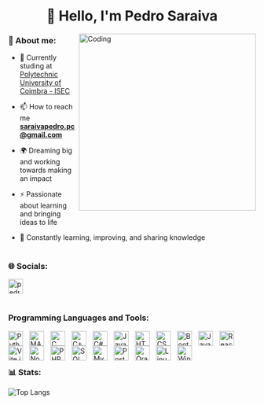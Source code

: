 <h1 align="center">👋 Hello, I'm Pedro Saraiva</h1>



<img src="https://user-images.githubusercontent.com/74038190/212749171-b84692a8-2b04-4e3b-93ca-ac14705da224.gif" align="right" alt="Coding" width="360">

<h3 align="left">🧠 About me:</h3>

 - 🔭 Currently studing at [Polytechnic University of Coimbra - ISEC](https://www.ipc.pt)

 - 📫 How to reach me **saraivapedro.pc@gmail.com**

 - 🌍 Dreaming big and working towards making an impact
 
 - ⚡ Passionate about learning and bringing ideas to life

 - 🧠 Constantly learning, improving, and sharing knowledge

 

#

<h3 align="left">🌐 Socials:</h3>

<p align="left">
  <a href="https://www.linkedin.com/in/pedro-saraiva-pc/" target="_blank">
    <img src="https://cdn.jsdelivr.net/gh/devicons/devicon@latest/icons/linkedin/linkedin-original.svg" 
         alt="pedro-saraiva-pc" 
         height="30" 
         width="30" 
         style="vertical-align: middle;" />
  </a>
</p>

#

<h3 align="left"> Programming Languages and Tools:</h3>
<p align="left"> 
 <img align="left" alt="Python" title="Python" width="30px" style="padding-right: 10px;" src="https://www.google.com/maps/preview"/>
 <img align="left" alt="MATLAB" title="MATLAB" width="30px" style="padding-right: 10px;" src="https://cdn.jsdelivr.net/gh/devicons/devicon@latest/icons/matlab/matlab-original.svg" />
 <img align="left" alt="C" title="C" width="30px" style="padding-right: 10px;" src="https://cdn.jsdelivr.net/gh/devicons/devicon@latest/icons/c/c-original.svg" />
 <img align="left" alt="C++" title="C++" width="30px" style="padding-right: 10px;" src="https://cdn.jsdelivr.net/gh/devicons/devicon@latest/icons/cplusplus/cplusplus-original.svg" />
 <img align="left" alt="C#" title="C#" width="30px" style="padding-right: 10px;" src="https://cdn.jsdelivr.net/gh/devicons/devicon@latest/icons/csharp/csharp-original.svg" />
 <img align="left" alt="Java" title="Java" width="30px" style="padding-right: 10px;" src="https://cdn.jsdelivr.net/gh/devicons/devicon@latest/icons/java/java-original.svg" />
 <img align="left" alt="HTML" title="HTML" width="30px" style="padding-right: 10px;" src="https://cdn.jsdelivr.net/gh/devicons/devicon@latest/icons/html5/html5-original.svg" />
 <img align="left" alt="CSS" title="CSS" width="30px" style="padding-right: 10px;" src="https://cdn.jsdelivr.net/gh/devicons/devicon@latest/icons/css3/css3-original.svg" />
 <img align="left" alt="Bootstrap" title="Bootstrap" width="30px" style="padding-right: 10px;" src="https://cdn.jsdelivr.net/gh/devicons/devicon@latest/icons/bootstrap/bootstrap-original.svg" />
 <img align="left" alt="JavaScript" title="JavaScript" width="30px" style="padding-right: 10px;" src="https://cdn.jsdelivr.net/gh/devicons/devicon@latest/icons/javascript/javascript-original.svg" />
 <img align="left" alt="React.js" title="React.js" width="30px" style="padding-right: 10px;" src="https://cdn.jsdelivr.net/gh/devicons/devicon@latest/icons/react/react-original.svg" />
 <img align="left" alt="Vite.js" title="Vite.js" width="30px" style="padding-right: 10px;" src="https://cdn.jsdelivr.net/gh/devicons/devicon@latest/icons/vitejs/vitejs-original.svg" />
 <img align="left" alt="Node.js" title="Node.js" width="30px" style="padding-right: 10px;" src="https://cdn.jsdelivr.net/gh/devicons/devicon@latest/icons/nodejs/nodejs-original.svg" />
 <img align="left" alt="PHP" title="PHP" width="30px" style="padding-right: 10px;" src="https://cdn.jsdelivr.net/gh/devicons/devicon@latest/icons/php/php-original.svg" />
 <img align="left" alt="SQL" title="SQL" width="30px" style="padding-right: 10px;" src="https://cdn.jsdelivr.net/gh/devicons/devicon@latest/icons/azuresqldatabase/azuresqldatabase-original.svg" />
 <img align="left" alt="MySQL" title="MySQL" width="30px" style="padding-right: 10px;" src="https://cdn.jsdelivr.net/gh/devicons/devicon@latest/icons/mysql/mysql-original.svg" />
 <img align="left" alt="PostgreSQL" title="PostgreSQL" width="30px" style="padding-right: 10px;" src="https://cdn.jsdelivr.net/gh/devicons/devicon@latest/icons/postgresql/postgresql-original.svg" />
 <img align="left" alt="Oracle" title="Oracle Database" width="30px" style="padding-right: 10px;" src="https://cdn.jsdelivr.net/gh/devicons/devicon@latest/icons/oracle/oracle-original.svg" />
 <img align="left" alt="Linux" title="Linux" width="30px" style="padding-right: 10px;" src="https://cdn.jsdelivr.net/gh/devicons/devicon@latest/icons/linux/linux-original.svg" />
 <img align="left" alt="Windows" title="Windows" width="30px" style="padding-right: 10px;" src="https://cdn.jsdelivr.net/gh/devicons/devicon@latest/icons/windows8/windows8-original.svg" />
</p>
<br/>
<br/>

#

<h3 align="left">📊 Stats:</h3>

![Top Langs](https://github-readme-streak-stats.herokuapp.com/?user=PedroSaraivaPC&theme=gruvbox)

